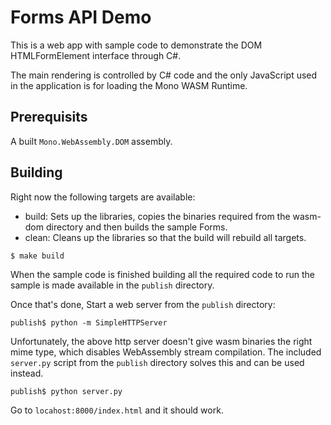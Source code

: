# Forms API Demo

This is a web app with sample code to demonstrate the DOM HTMLFormElement interface through C#.

The main rendering is controlled by C# code and the only JavaScript used in the application is for loading the Mono WASM Runtime.

## Prerequisits

A built `Mono.WebAssembly.DOM` assembly.

## Building 

Right now the following targets are available:

- build: Sets up the libraries, copies the binaries required from the wasm-dom directory and then builds the sample Forms.
- clean: Cleans up the libraries so that the build will rebuild all targets.

```
$ make build
```

When the sample code is finished building all the required code to run the sample is made available in the `publish` directory.

Once that's done, Start a web server from the `publish` directory:

```
publish$ python -m SimpleHTTPServer
```

Unfortunately, the above http server doesn't give wasm binaries the right mime type, which disables WebAssembly stream compilation.
The included `server.py` script from the `publish` directory solves this and can be used instead.

```
publish$ python server.py
```


Go to `locahost:8000/index.html` and it should work.


